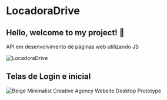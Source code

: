 # LocadoraDrive

## Hello, welcome to my project! 🚀

API em desenvolvimento de páginas web utilizando JS

![LocadoraDrive](https://github.com/user-attachments/assets/0dcbbb15-cb00-45e9-b0d6-a8607851bc44)

## Telas de Login e inicial

![Beige Minimalist Creative Agency Website Desktop Prototype](https://github.com/user-attachments/assets/df63d051-7526-41bb-a45b-6b05bc3ed138)


